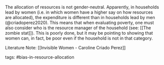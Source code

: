 The allocation of resources is not gender-neutral. Apparently, in households lead by women (i.e. in which women have a higher say on how resources are allocated), the expenditure is different than in households lead by men (@criadoperez2020). This means that when evaluating poverty, one must also consider who is the resource manager of the household (see: [[The zombie stat]]). This is poorly done, but it may be pointing to showing that women can, in fact, be poor even if the household is not in that category. 

Literature Note: [[Invisible Women - Caroline Criado Perez]]

tags: #bias-in-resource-allocation 